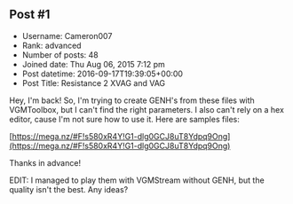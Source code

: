 ## Post #1
- Username: Cameron007
- Rank: advanced
- Number of posts: 48
- Joined date: Thu Aug 06, 2015 7:12 pm
- Post datetime: 2016-09-17T19:39:05+00:00
- Post Title: Resistance 2 XVAG and VAG

Hey, I'm back! So, I'm trying to create GENH's from these files with VGMToolbox, but I can't find the right parameters. I also can't rely on a hex editor, cause I'm not sure how to use it. Here are samples files:


[https://mega.nz/#F!s580xR4Y!G1-dlg0GCJ8uT8Ydpq9Ong](https://mega.nz/#F!s580xR4Y!G1-dlg0GCJ8uT8Ydpq9Ong)


Thanks in advance!

EDIT: I managed to play them with VGMStream without GENH, but the quality isn't the best. Any ideas?
